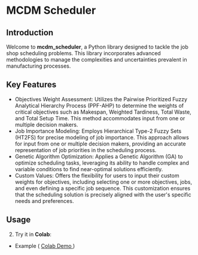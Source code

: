 # MCDM Scheduler

## Introduction

Welcome to **mcdm_scheduler**, a Python library designed to tackle the job shop scheduling problems. This library incorporates advanced methodologies to manage the complexities and uncertainties prevalent in manufacturing processes.

##  Key Features

- Objectives Weight Assessment: Utilizes the Pairwise Prioritized Fuzzy Analytical Hierarchy Process (PPF-AHP) to determine the weights of critical objectives such as Makespan, Weighted Tardiness, Total Waste, and Total Setup Time. This method accommodates input from one or multiple decision makers.
- Job Importance Modeling: Employs Hierarchical Type-2 Fuzzy Sets (HT2FS) for precise modeling of job importance. This approach allows for input from one or multiple decision makers, providing an accurate representation of job priorities in the scheduling process.
- Genetic Algorithm Optimization: Applies a Genetic Algorithm (GA) to optimize scheduling tasks, leveraging its ability to handle complex and variable conditions to find near-optimal solutions efficiently.
- Custom Values: Offers the flexibility for users to input their custom weights for objectives, including selecting one or more objectives, jobs, and even defining a specific job sequence. This customization ensures that the scheduling solution is precisely aligned with the user's specific needs and preferences.

## Usage

2. Try it in **Colab**:

- Example ( [ Colab Demo ](https://colab.research.google.com/drive/10px7FHlGmcXwshZFzkS7JubpJYwj7J-f?usp=sharing)) 

